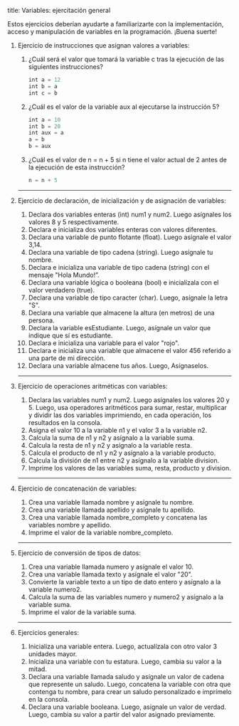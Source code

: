 title: Variables: ejercitación general

Estos ejercicios deberían ayudarte a familiarizarte con la implementación, acceso y manipulación de variables en la programación. ¡Buena suerte!

1. Ejercicio de instrucciones que asignan valores a variables:
    1. ¿Cuál será el valor que tomará la variable c tras la ejecución de las siguientes instrucciones?

        ``` js
        int a = 12
        int b = a
        int c = b
        ```

    1. ¿Cuál es el valor de la variable aux al ejecutarse la instrucción 5?

        ``` js
        int a = 10
        int b = 20
        int aux = a
        a = b
        b = aux
        ```

    1. ¿Cuál es el valor de n = n + 5 si n tiene el valor actual de 2 antes de la ejecución de esta instrucción? 

        ``` js
        n = n + 5
        ```

    ---

1. Ejercicio de declaración, de inicialización y de asignación de variables:

    1. Declara dos variables enteras (int) num1 y num2. Luego asígnales los valores 8 y 5 respectivamente.
    1. Declara e inicializa dos variables enteras con valores diferentes.
    1. Declara una variable de punto flotante (float). Luego asígnale el valor 3,14.
    1. Declara una variable de tipo cadena (string). Luego asígnale tu nombre.
    1. Declara e inicializa una variable de tipo cadena (string) con el mensaje "Hola Mundo!”.
    1. Declara una variable lógica o booleana (bool) e inicialízala con el valor verdadero (true).
    1. Declara una variable de tipo caracter (char). Luego, asígnale la letra "S".
    1. Declara una variable que almacene la altura (en metros) de una persona.
    1. Declara la variable esEstudiante. Luego, asígnale un valor que indique que sí es estudiante.
    1. Declara e inicializa una variable para el valor "rojo".
    1. Declara e inicializa una variable que almacene el valor 456 referido a una parte de mi dirección.
    1. Declara una variable almacene tus años. Luego, Asígnaselos.

    ---

1. Ejercicio de operaciones aritméticas con variables:
    1. Declara las variables num1 y num2. Luego asígnales los valores 20 y 5. Luego, usa operadores aritméticos para sumar, restar, multiplicar y dividir las dos variables imprimiendo, en cada operación, los resultados en la consola.
    1. Asigna el valor 10 a la variable n1 y el valor 3 a la variable n2.
    1. Calcula la suma de n1 y n2 y asígnalo a la variable suma.
    1. Calcula la resta de n1 y n2 y asígnalo a la variable resta.
    1. Calcula el producto de n1 y n2 y asígnalo a la variable producto.
    1. Calcula la división de n1 entre n2 y asígnalo a la variable division.
    1. Imprime los valores de las variables suma, resta, producto y division.

    ---

1. Ejercicio de concatenación de variables:
    1. Crea una variable llamada nombre y asígnale tu nombre.
    1. Crea una variable llamada apellido y asígnale tu apellido.
    1. Crea una variable llamada nombre_completo y concatena las variables nombre y apellido.
    1. Imprime el valor de la variable nombre_completo.

    ---

1. Ejercicio de conversión de tipos de datos:
    1. Crea una variable llamada numero y asígnale el valor 10.
    1. Crea una variable llamada texto y asígnale el valor "20".
    1. Convierte la variable texto a un tipo de dato entero y asígnalo a la variable numero2.
    1. Calcula la suma de las variables numero y numero2 y asígnalo a la variable suma.
    1. Imprime el valor de la variable suma.

    ---

1. Ejercicios generales:
    1. Inicializa una variable entera. Luego, actualízala con otro valor 3 unidades mayor.
    1. Inicializa una variable con tu estatura. Luego, cambia su valor a la mitad.
    1. Declara una variable llamada saludo y asígnale un valor de cadena que represente un saludo. Luego, concatena la variable con otra que contenga tu nombre, para crear un saludo personalizado e imprímelo en la consola.
    1. Declara una variable booleana. Luego, asígnale un valor de verdad. Luego, cambia su valor a partir del valor asignado previamente.
